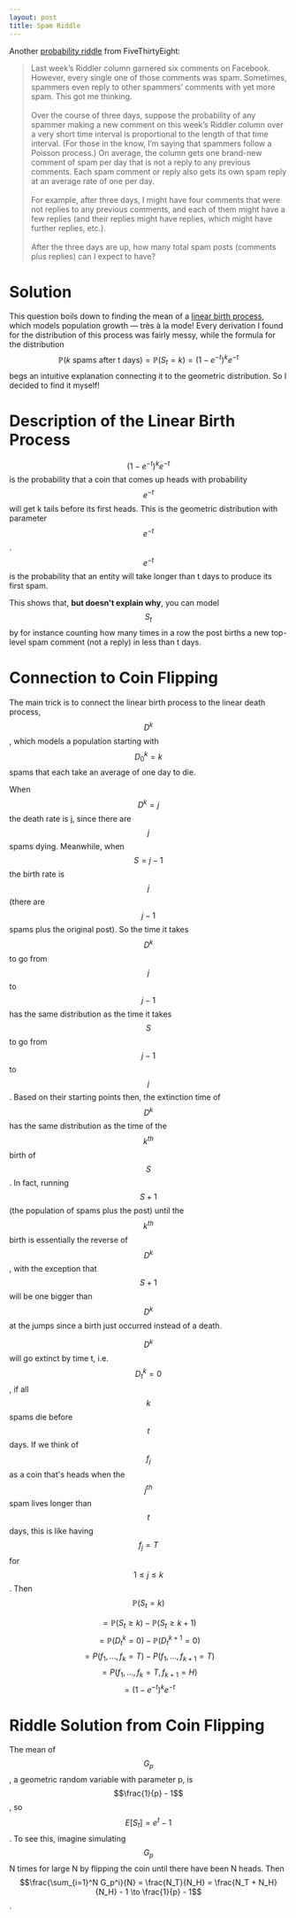 ```yaml
---
layout: post
title: Spam Riddle
---
```


Another [probability riddle](https://fivethirtyeight.com/features/can-you-catch-the-free-t-shirt/) from FiveThirtyEight: 

> Last week’s Riddler column garnered six comments on Facebook. However, every single one of those comments was spam. Sometimes, spammers even reply to other spammers’ comments with yet more spam. This got me thinking.<br><br>Over the course of three days, suppose the probability of any spammer making a new comment on this week’s Riddler column over a very short time interval is proportional to the length of that time interval. (For those in the know, I’m saying that spammers follow a Poisson process.) On average, the column gets one brand-new comment of spam per day that is not a reply to any previous comments. Each spam comment or reply also gets its own spam reply at an average rate of one per day.<br><br>For example, after three days, I might have four comments that were not replies to any previous comments, and each of them might have a few replies (and their replies might have replies, which might have further replies, etc.).<br><br>After the three days are up, how many total spam posts (comments plus replies) can I expect to have?

# Solution

This question boils down to finding the mean of a [linear birth process](http://www.damtp.cam.ac.uk/user/st321/CV_&_Publications_files/STpapers-pdf/BDP.pdf), which models population growth — très à la mode! Every derivation I found for the distribution of this process was fairly messy, while the formula for the distribution $$\mathbb{P}(k\text{ spams after t days}) = \mathbb{P}(S_t=k)=(1 - e^{-t})^ke^{-t}$$ begs an intuitive explanation connecting it to the geometric distribution. So I decided to find it myself!

# Description of the Linear Birth Process

$$(1 - e^{-t})^ke^{-t}$$ is the probability that a coin that comes up heads with probability $$e^{-t}$$ will get k tails before its first heads. This is the geometric distribution with parameter $$e^{-t}$$. $$e^{-t}$$ is the probability that an entity will take longer than t days to produce its first spam.

This shows that, **but doesn't explain why**, you can model $$S_t$$ by for instance counting how many times in a row the post births a new top-level spam comment (not a reply) in less than t days. 

# Connection to Coin Flipping

The main trick is to connect the linear birth process to the linear death process, $$D^k$$, which models a population starting with $$D^k_0 = k$$ spams that each take an average of one day to die.

When $$D^k=j$$ the death rate is j, since there are $$j$$ spams dying. Meanwhile, when $$S=j-1$$ the birth rate is $$j$$ (there are $$j - 1$$ spams plus the original post). So the time it takes $$D^k$$ to go from $$j$$ to $$j-1$$ has the same distribution as the time it takes $$S$$ to go from $$j - 1$$ to $$j$$. Based on their starting points then, the extinction time of $$D^k$$ has the same distribution as the time of the $$k^{th}$$ birth of $$S$$. In fact, running $$S + 1$$ (the population of spams plus the post) until the $$k^{th}$$ birth is essentially the reverse of $$D^k$$, with the exception that $$S + 1$$ will be one bigger than $$D^k$$ at the jumps since a birth just occurred instead of a death.

$$D^k$$ will go extinct by time t, i.e. $$D^k_t=0$$, if all $$k$$ spams die before $$t$$ days. If we think of $$f_j$$ as a coin that's heads when the $$j^{th}$$ spam lives longer than $$t$$ days, this is like having $$f_j=T$$ for $$1 \le j \le k$$. Then $$\mathbb{P}(S_t = k)$$

$$ = \mathbb{P}(S_t \ge k) - \mathbb{P}(S_t \ge k + 1)$$
$$= \mathbb{P}(D^k_t = 0) - \mathbb{P}(D^{k+1}_t = 0)$$
$$= P(f_1, \ldots, f_k = T) - P(f_1, \ldots, f_{k+1}=T)$$
$$= P(f_1, \ldots, f_k = T, f_{k+1}= H)$$
$$= (1 - e^{-t})^ke^{-t}$$

# Riddle Solution from Coin Flipping

The mean of $$G_p$$, a geometric random variable with parameter p, is $$\frac{1}{p} - 1$$, so $$E[S_t] = e^t - 1$$. To see this, imagine simulating $$G_p$$ N times for large N by flipping the coin until there have been N heads. Then $$\frac{\sum_{i=1}^N G_p^i}{N} = \frac{N_T}{N_H} = \frac{N_T + N_H}{N_H} - 1 \to \frac{1}{p} - 1$$.
